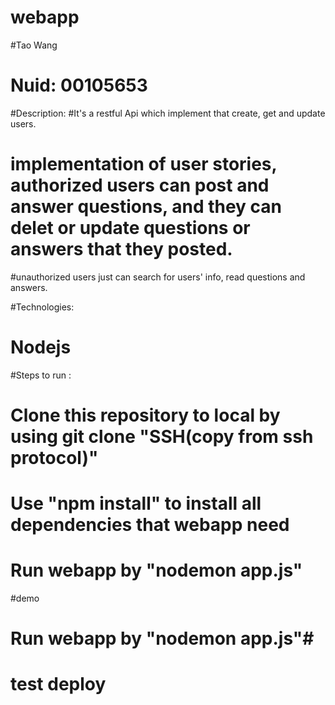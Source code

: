 # webapp

#Tao Wang
# Nuid: 00105653



#Description:
#It's a restful Api which implement that create, get and update users.
# implementation of user stories, authorized users can post and answer questions, and they can delet or update questions or answers that they posted.
#unauthorized users just can search for users' info, read questions and answers.

#Technologies:
#      Nodejs

#Steps to run :
# Clone this repository to local by using git clone "SSH(copy from ssh protocol)"
# Use "npm install" to install all dependencies that webapp need

# Run webapp by "nodemon app.js"
#demo

# Run webapp by "nodemon app.js"#
# test deploy
